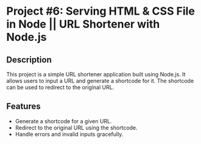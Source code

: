 # Project #6: Serving HTML & CSS File in Node || URL Shortener with Node.js

## Description

This project is a simple URL shortener application built using Node.js. It allows users to input a URL and generate a shortcode for it. The shortcode can be used to redirect to the original URL.

## Features

-   Generate a shortcode for a given URL.
-   Redirect to the original URL using the shortcode.
-   Handle errors and invalid inputs gracefully.
